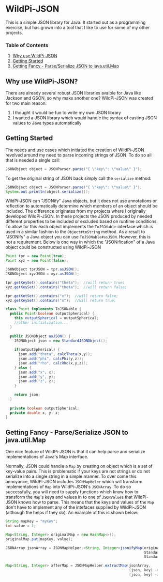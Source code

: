 # WildPi-JSON

This is a simple JSON library for Java. It started out as a programming exercise, but has grown into a tool that I like to use for some of my other projects.

### Table of Contents
1. [Why use WildPi-JSON](#why-use-wildpi-json)
2. [Getting Started](#getting-started)
3. [Getting Fancy - Parse/Serialize JSON to java.util.Map](getting-fancy---parseserialize-json-to-javautilmap)

## Why use WildPi-JSON?

There are already several robust JSON libraries avaible for Java like Jackson and GSON, so why make another one? WildPi-JSON was created for two main reason:
1. I thought it would be fun to write my own JSON library
2. I wanted a JSON library which would handle the syntax of casting JSON values to Java types automatically

## Getting Started

The needs and use cases which initiated the creation of WildPi-JSON revolved around my need to parse incoming strings of JSON. To do so all that is needed a single call:

```java
JSONObject object = JSONParser.parse("{ \"key\": \"value\" }");
```
To get the original string of JSON back simply call the `serialize` method:

```java
JSONObject object = JSONParser.parse("{ \"key\": \"value\" }");
System.out.println(object.serialize());
```
WildPi-JSON can "JSONify" Java objects, but it does not use annotations or reflection to automatically determine which members of an object should be included. The difference originates from my projects where I originally developed WildPi-JSON. In these projects the JSON produced by needed different properties to be included or excluded based on runtime conditions. To allow for this each object implements the `ToJSONable` interface which is used in a similar fashion to the `Object#toString` method. As a result to "JSONify" a Java object you can use `ToJSONable#asJSON`. However, this is not a requirement. Below is one way in which  the "JSONification" of a Java object could be constructed using WildPi-JSON

```java
Point tpr = new Point(true);
Point xyz = new Point(false);

JSONObject tprJSON = tpr.asJSON();
JSONObject xyzJSON = xyz.asJSON();

tpr.getKeySet().contains("theta");  //will return true;
xyz.getKeySet().contains("theta");  //will return false;

tpr.getKetSet().contains("x");  //will return false;
xyz.getKeySet().contains("x");  //will return true;

class Point implements ToJSONable {
  public Point(boolean outputSpherical) {
    this.outputSpherical = outputSpherical;
    //other initialization...
  }
  
  public JSONObject asJSON() {
    JSONObject json = new StandardJSONObject();
    
    if(outputSpherical) {
      json.add("theta", calcTheta(x,y));
      json.add("phi", calcPhi(y,z));
      json.add("rho", calcRho(x,y,z));
    } else {
      json.add("x", x);
      json.add("y", y);
      json.add("z", z);
    }
    
    return json;
  }
  
  private boolean outputSpherical;
  private double x, y, z;
}
```
## Getting Fancy - Parse/Serialize JSON to java.util.Map

One nice feature of WildPi-JSON is that it can help parse and serialize implementations of Java's Map interface.

Normally, JSON could handle a `Map` by creating on object which is a set of key-value pairs. This is problematic if your keys are not strings or do not serialize into a single string in a simple manner. To over come this annoyance, WildPi-JSON includes `JSONMapHeler` which will transform implementations of `Map` into WildPi-JSON's `JSONArray`. To do so successfully, you will need to supply functions which know how to transform the `Map`'s keys and values in to one of `JSONValue`s that WildPi-JSON knows how to parse. This means that the keys and values of the `Map` don't have to implement any of the intefaces supplied by WildPi-JSON (although the helps if they do). An example of this is shown below:

```java
String mapKey = "myKey";
int value = 1;

Map<String, Integer> originalMap = new HashMap<>();
originalMap.put(mapKey, value);

JSONArray jsonArray = JSONMapHelper.<String, Integer>jsonifyMap(originalMap,
                                                                StandardJSONString::new,
                                                                StandardJSONLong::new);

Map<String, Integer> afterMap = JSONMapHelper.extractMap(jsonArray,
                                                         (json, key) -> json.getString(key).toString(),
                                                         (json, key) -> json.getLong(key).toInt());
```
